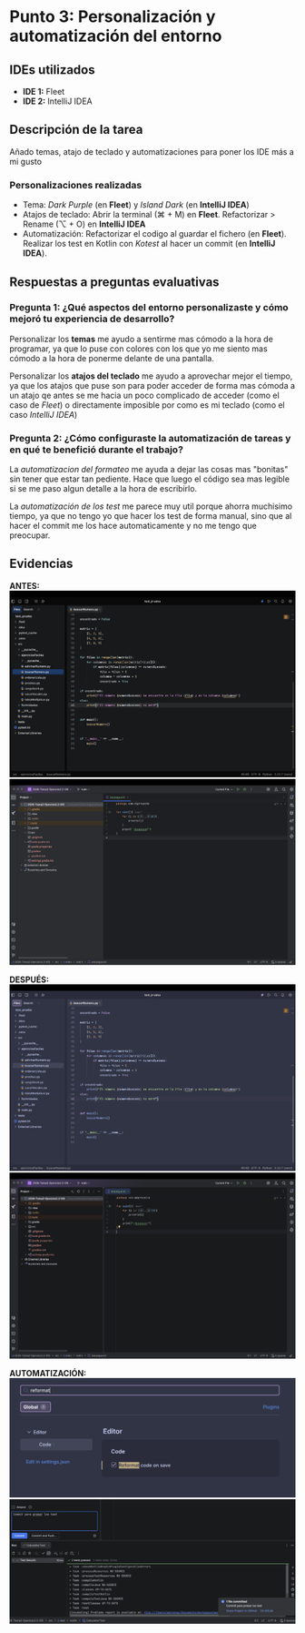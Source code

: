 # Punto 3: Personalización y automatización del entorno

## IDEs utilizados
- **IDE 1:** Fleet
- **IDE 2:** IntelliJ IDEA

## Descripción de la tarea

Añado temas, atajo de teclado y automatizaciones para poner los IDE más a mi gusto

### Personalizaciones realizadas
- Tema: *Dark Purple* (en **Fleet**) y *Island Dark* (en **IntelliJ IDEA**)
- Atajos de teclado: Abrir la terminal (⌘ + M) en **Fleet**. Refactorizar > Rename (⌥ + O) en **IntelliJ IDEA**
- Automatización: Refactorizar el codigo al guardar el fichero (en **Fleet**). Realizar los test en Kotlin con *Kotest* al hacer un commit (en **IntelliJ IDEA**).

## Respuestas a preguntas evaluativas

### Pregunta 1: ¿Qué aspectos del entorno personalizaste y cómo mejoró tu experiencia de desarrollo?

Personalizar los **temas** me ayudo a sentirme mas cómodo a la hora de programar, ya que lo puse con colores con los que yo me siento mas cómodo a la hora de ponerme delante de una pantalla.

Personalizar los **atajos del teclado** me ayudo a aprovechar mejor el tiempo, ya que los atajos que puse son para poder acceder de forma mas cómoda a un atajo qe antes se me hacia un poco complicado de acceder (como el caso de *Fleet*) o directamente imposible por como es mi teclado (como el caso *IntelliJ IDEA*)

### Pregunta 2: ¿Cómo configuraste la automatización de tareas y en qué te benefició durante el trabajo?

La *automatizacion del formateo* me ayuda a dejar las cosas mas "bonitas" sin tener que estar tan pediente. Hace que luego el código sea mas legible si se me paso algun detalle a la hora de escribirlo.

La *automatización de los test* me parece muy util porque ahorra muchisimo tiempo, ya que no tengo yo que hacer los test de forma manual, sino que al hacer el commit me los hace automaticamente y no me tengo que preocupar.

## Evidencias
**ANTES:**
![Entorno antes Fleet](<capturas/antes fleet.png>)
![Entorno antes IntelliJ IDEA](capturas/antes_idea.png)

**DESPUÉS:**
![Entorno despues Fleet](<capturas/despues fleet.png>)
![Entorno después IntelliJ IDEA](../AGC/capturas/despues_idea.png)

**AUTOMATIZACIÓN:**
![Automatización Fleet](<capturas/reformat fleet aut.png>)
![Automatización IntelliJ IDEA](<capturas/commit test.png>)
